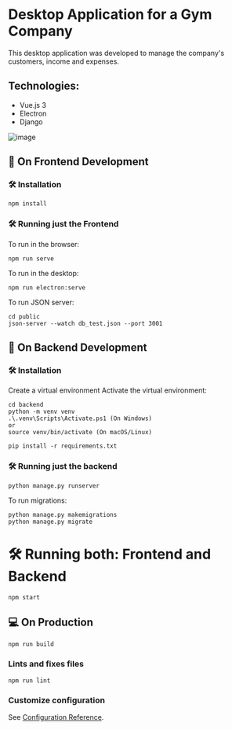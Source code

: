 # Desktop Application for a Gym Company

This desktop application was developed to manage the company's customers, income and expenses.

## Technologies:
- Vue.js 3
- Electron
- Django

![image](https://github.com/maisappreis/upfit-project/assets/113925909/19bf81ff-c51e-4e69-9245-bedb1d20478d)


## 🌱 On Frontend Development

### 🛠️ Installation
```
npm install
```

### 🛠️ Running just the Frontend

To run in the browser:
```
npm run serve
```

To run in the desktop:
```
npm run electron:serve
```

To run JSON server:
```
cd public
json-server --watch db_test.json --port 3001
```

## 🌱 On Backend Development

### 🛠️ Installation

Create a virtual environment
Activate the virtual environment:
```
cd backend
python -m venv venv
.\.venv\Scripts\Activate.ps1 (On Windows)
or
source venv/bin/activate (On macOS/Linux)
```

```
pip install -r requirements.txt
```

### 🛠️ Running just the backend
```
python manage.py runserver
```

To run migrations:
```
python manage.py makemigrations
python manage.py migrate
```

# 🛠️ Running both: Frontend and Backend
```
npm start
```

## 💻 On Production
```
npm run build
```

### Lints and fixes files
```
npm run lint
```

### Customize configuration
See [Configuration Reference](https://cli.vuejs.org/config/).
